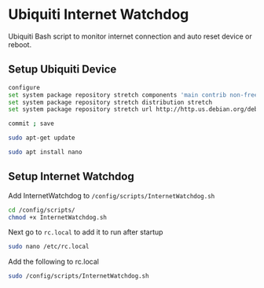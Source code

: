 # Ubiquiti Internet Watchdog
Ubiquiti Bash script to monitor internet connection and auto reset device or reboot.

## Setup Ubiquiti Device

```Bash
configure
set system package repository stretch components 'main contrib non-free'
set system package repository stretch distribution stretch
set system package repository stretch url http://http.us.debian.org/debian

commit ; save

sudo apt-get update

sudo apt install nano
```

## Setup Internet Watchdog

Add InternetWatchdog to `/config/scripts/InternetWatchdog.sh`

```Bash
cd /config/scripts/
chmod +x InternetWatchdog.sh
```

Next go to `rc.local` to add it to run after startup

```Bash
sudo nano /etc/rc.local
```

Add the following to rc.local

```Bash
sudo /config/scripts/InternetWatchdog.sh
```
